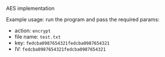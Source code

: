 AES implementation

Example usage: run the program and pass the required params:
- action: `encrypt`
- file name: `test.txt`
- key: `fedcba0987654321fedcba0987654321`
- IV: `fedcba0987654321fedcba0987654321`